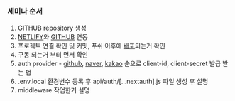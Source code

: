 <h3>세미나 순서</h3>
<ol>
    <li>GITHUB repository 생성</li>
    <li><a href="https://app.netlify.com/teams/xiut1/sites">NETLIFY</a>와 <a href="https://github.com/xiut1/TEST">GITHUB</a> 연동 </li>
    <li>프로젝트 연결 확인 및 커밋, 푸쉬 이후에 <a href="https://app.netlify.com/sites/shimmering-bonbon-5754cd/deploys">배포</a>되는거 확인</li>
    <li>구동 되는거 부터 먼저 확인</li>
    <li>auth provider - <a href="https://github.com/settings/applications/2636676">github</a>, <a href="https://developers.naver.com/apps/#/myapps/CWaVBazqPY0mjVZqn2ME/overview">naver</a>, <a href="https://developers.kakao.com/console/app/1104585">kakao</a> 순으로 client-id, client-secret 발급 받는 법</li>
    <li>.env.local 환경변수 등록 후 api/auth/[...nextauth].js 파일 생성 후 설명</li>
    <li>middleware 작업한거 설명</li>
</ol>
